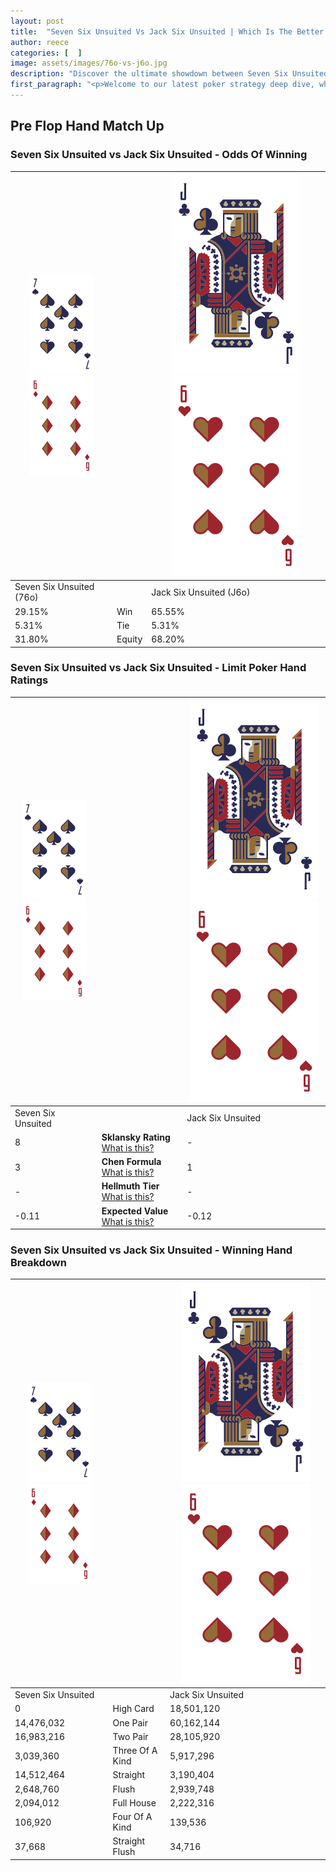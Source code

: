 ```yaml
---
layout: post
title:  "Seven Six Unsuited Vs Jack Six Unsuited | Which Is The Better Hand In Poker? A Complete Guide"
author: reece
categories: [  ]
image: assets/images/76o-vs-j6o.jpg
description: "Discover the ultimate showdown between Seven Six Unsuited and Jack Six Unsuited in poker! Uncover the odds, strategies, and scenarios where one hand triumphs over the other. Get ready to up your poker game with this thrilling analysis."
first_paragraph: "<p>Welcome to our latest poker strategy deep dive, where we're pitting two distinct hands against each other in a high-stakes showdown: Seven Six Unsuited vs Jack Six Unsuited.</p><p>In the dynamic world of poker, every decision counts, and knowing which hand holds the upper hand is key to your success at the table.</p><p>In this article, we'll dissect these two hands, explore the scenarios where one dominates the other, and equip you with the knowledge to make strategic choices that can tip the odds in your favor.</p><p>Get ready to unravel the intriguing dynamics of these poker hands and elevate your game to new heights.</p>"
---
```




[comment]: # (sp0)

## Pre Flop Hand Match Up

<div class="table hand-ratings" markdown="1"> 



### Seven Six Unsuited vs Jack Six Unsuited - Odds Of Winning


    
| ![image info](assets/images/hand1/7.png) ![image info](assets/images/hand1/6o.png) |  | ![image info](assets/images/hand2/J.png) ![image info](assets/images/hand2/6o.png) |
| -------- | -------- | -------- |
| Seven Six Unsuited (76o) |  | Jack Six Unsuited (J6o) |
| 29.15% | Win | 65.55% |
| 5.31% | Tie | 5.31% |
| 31.80% | Equity | 68.20% |




[comment]: # (sp1)



### Seven Six Unsuited vs Jack Six Unsuited - Limit Poker Hand Ratings


    
| ![image info](assets/images/hand1/7.png) ![image info](assets/images/hand1/6o.png) |  | ![image info](assets/images/hand2/J.png) ![image info](assets/images/hand2/6o.png) |
| -------- | -------- | -------- |
| Seven Six Unsuited |  | Jack Six Unsuited |
| 8 | **Sklansky Rating** [What is this?](/sklansky-rating-explained) | - |
| 3 | **Chen Formula** [What is this?](/chen-formula-explained) | 1 |
| - | **Hellmuth Tier** [What is this?](/Hellmuth-tier-explained) | - |
| -0.11 | **Expected Value** [What is this?](/expected-value-explained) | -0.12 |




[comment]: # (sp2)



### Seven Six Unsuited vs Jack Six Unsuited - Winning Hand Breakdown


    
| ![image info](assets/images/hand1/7.png) ![image info](assets/images/hand1/6o.png) |  | ![image info](assets/images/hand2/J.png) ![image info](assets/images/hand2/6o.png) |
| -------- | -------- | -------- |
| Seven Six Unsuited |  | Jack Six Unsuited |
| 0 | High Card | 18,501,120 |
| 14,476,032 | One Pair | 60,162,144 |
| 16,983,216 | Two Pair | 28,105,920 |
| 3,039,360 | Three Of A Kind | 5,917,296 |
| 14,512,464 | Straight | 3,190,404 |
| 2,648,760 | Flush | 2,939,748 |
| 2,094,012 | Full House | 2,222,316 |
| 106,920 | Four Of A Kind | 139,536 |
| 37,668 | Straight Flush | 34,716 |




[comment]: # (sp3)



</div>

[comment]: # (sp4)



[comment]: # (sp5)

